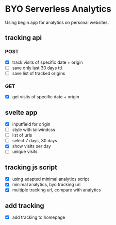 # BYO Serverless Analytics

Using begin.app for analytics on personal websites.

## tracking api

### POST

- [x] track visits of specific date + origin
- [ ] save only last 30 days ttl
- [ ] save list of tracked origins

### GET

- [x] get visits of specific date + origin

## svelte app

- [x] inputfield for origin
- [ ] style with tailwindcss
- [ ] list of urls
- [ ] select 7 days, 30 days
- [x] show visits per day
- [ ] unique visits

## tracking js script

- [x] using adapted minimal analytics script
- [x] minimal analytics, byo tracking url
- [x] multiple tracking url, compare with analytics

## add tracking

- [x] add tracking to homepage
